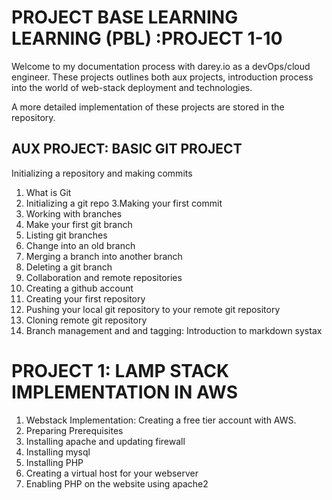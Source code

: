 # PROJECT BASE LEARNING LEARNING (PBL) :PROJECT 1-10

 Welcome to my documentation process with darey.io as a devOps/cloud engineer. These projects outlines both aux projects, introduction process into the world of web-stack deployment and technologies. 
 
 A more detailed implementation of these projects are stored in the repository.


 ## AUX PROJECT: BASIC GIT PROJECT
 Initializing a repository and making commits
 1. What is Git
 2. Initializing a git repo
 3.Making your first commit
4. Working with branches
5. Make your first git branch
6. Listing git branches 
7. Change into an old branch
8. Merging a branch into another branch
9. Deleting a git branch
10. Collaboration and remote repositories
11. Creating a github account
12. Creating your first repository
13. Pushing your local git repository to your remote git repository
14. Cloning remote git repository
15. Branch management and and tagging: Introduction to markdown systax

    
    
# PROJECT 1: LAMP STACK IMPLEMENTATION IN AWS

1. Webstack Implementation: Creating a free tier account with AWS.
2. Preparing Prerequisites
3. Installing apache and updating firewall
4. Installing mysql
5. Installing PHP
6. Creating a virtual host for your webserver
7. Enabling PHP on the website using apache2
 
